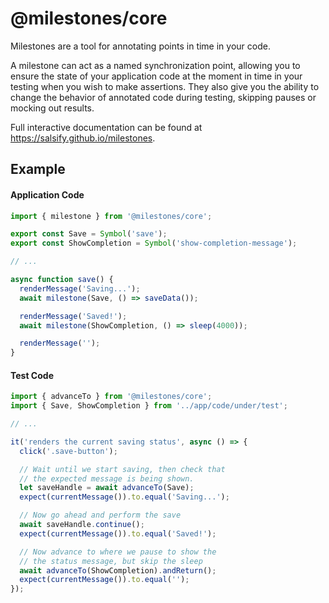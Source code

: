 # @milestones/core

Milestones are a tool for annotating points in time in your code.

A milestone can act as a named synchronization point, allowing you to ensure the state of your application code at the moment in time in your testing when you wish to make assertions. They also give you the ability to change the behavior of annotated code during testing, skipping pauses or mocking out results.

Full interactive documentation can be found at https://salsify.github.io/milestones.

## Example

#### Application Code
```ts
import { milestone } from '@milestones/core';

export const Save = Symbol('save');
export const ShowCompletion = Symbol('show-completion-message');

// ...

async function save() {
  renderMessage('Saving...');
  await milestone(Save, () => saveData());

  renderMessage('Saved!');
  await milestone(ShowCompletion, () => sleep(4000));

  renderMessage('');
}
```

#### Test Code
```ts
import { advanceTo } from '@milestones/core';
import { Save, ShowCompletion } from '../app/code/under/test';

// ...

it('renders the current saving status', async () => {
  click('.save-button');

  // Wait until we start saving, then check that
  // the expected message is being shown.
  let saveHandle = await advanceTo(Save);
  expect(currentMessage()).to.equal('Saving...');

  // Now go ahead and perform the save
  await saveHandle.continue();
  expect(currentMessage()).to.equal('Saved!');

  // Now advance to where we pause to show the
  // the status message, but skip the sleep
  await advanceTo(ShowCompletion).andReturn();
  expect(currentMessage()).to.equal('');
});
```
